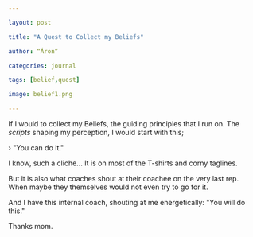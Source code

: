 ```yaml
---

layout: post

title: "A Quest to Collect my Beliefs"

author: “Áron”

categories: journal

tags: [belief,quest]

image: belief1.png

---
```


If I would to collect my Beliefs, the guiding principles that I run on. The *scripts* shaping my perception, I would start with this; 

› "You can do it."

I know, such a cliche... It is on most of the T-shirts and corny taglines. 

But it is also what coaches shout at their coachee on the very last rep. When maybe they themselves would not even try to go for it.

And I have this internal coach, shouting at me energetically: "You will do this."

Thanks mom.
